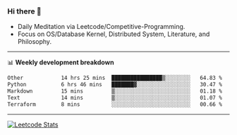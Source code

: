 ### Hi there 👋
* Daily Meditation via Leetcode/Competitive-Programming.
* Focus on OS/Database Kernel, Distributed System, Literature, and Philosophy.

-------

📊 **Weekly development breakdown**
<!--START_SECTION:waka-->

```txt
Other            14 hrs 25 mins  ████████████████▒░░░░░░░░   64.83 %
Python           6 hrs 46 mins   ███████▓░░░░░░░░░░░░░░░░░   30.47 %
Markdown         15 mins         ▒░░░░░░░░░░░░░░░░░░░░░░░░   01.18 %
Text             14 mins         ▒░░░░░░░░░░░░░░░░░░░░░░░░   01.07 %
Terraform        8 mins          ░░░░░░░░░░░░░░░░░░░░░░░░░   00.66 %
```

<!--END_SECTION:waka-->

-------

[![Leetcode Stats](https://leetcard.jacoblin.cool/hzhang413?font=Fira+Mono)](https://leetcode.com/fxrc)
<!-- ![image](./cyberpunk-ghost-in-the-shell.gif)
![image](./gis-archive.png) -->
